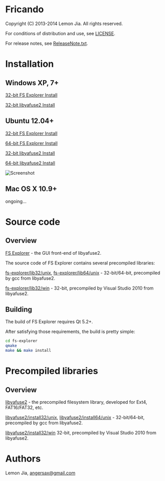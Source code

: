 Fricando
========

Copyright (C) 2013-2014 Lemon Jia. All rights reserved.

For conditions of distribution and use, see [LICENSE](https://github.com/lemonjia/Fricando/blob/master/LICENSE).

For release notes, see [ReleaseNote.txt](https://github.com/lemonjia/Fricando/releases).

# Installation

## Windows XP, 7+
[32-bit FS Explorer Install](https://github.com/lemonjia/Fricando/blob/master/fs-explorer/install32/win)

[32-bit libyafuse2 Install](https://github.com/lemonjia/Fricando/blob/master/libyafuse2/install32/win)

## Ubuntu 12.04+
[32-bit FS Explorer Install](https://github.com/lemonjia/Fricando/blob/master/fs-explorer/install32/unix)

[64-bit FS Explorer Install](https://github.com/lemonjia/Fricando/blob/master/fs-explorer/install64/unix)

[32-bit libyafuse2 Install](https://github.com/lemonjia/Fricando/blob/master/libyafuse2/install32/unix)

[64-bit libyafuse2 Install](https://github.com/lemonjia/Fricando/blob/master/libyafuse2/install64/unix)

![Screenshot](https://github.com/lemonjia/Fricando/blob/master/screenshot-ubuntu.png)

## Mac OS X 10.9+
ongoing...

# Source code

## Overview

[FS Explorer](https://github.com/lemonjia/Fricando/blob/master/fs-explorer) - the GUI front-end of libyafuse2.

The source code of FS Explorer contains several precompiled libraries:

[fs-explorer/lib32/unix](https://github.com/lemonjia/Fricando/blob/master/fs-explorer/lib32/unix), [fs-explorer/lib64/unix](https://github.com/lemonjia/Fricando/blob/master/fs-explorer/lib64/unix) - 32-bit/64-bit, precompiled by gcc from libyafuse2.

[fs-explorer/lib32/win](https://github.com/lemonjia/Fricando/blob/master/fs-explorer/lib32/win) - 32-bit, precompiled by Visual Studio 2010 from libyafuse2.

## Building

The build of FS Explorer requires Qt 5.2+.

After satisfying those requirements, the build is pretty simple:

```sh
cd fs-explorer
qmake
make && make install
```

# Precompiled libraries

## Overview

[libyafuse2](https://github.com/lemonjia/Fricando/blob/master/libyafuse2) - the precompiled filesystem library, developed for Ext4, FAT16/FAT32, etc.

[libyafuse2/install32/unix](https://github.com/lemonjia/Fricando/blob/master/libyafuse2/install32/unix), [libyafuse2/install64/unix](https://github.com/lemonjia/Fricando/blob/master/libyafuse2/install64/unix) - 32-bit/64-bit, precompiled by gcc from libyafuse2.

[libyafuse2/install32/win](https://github.com/lemonjia/Fricando/blob/master/libyafuse2/install32/win) 32-bit, precompiled by Visual Studio 2010 from libyafuse2.

# Authors

Lemon Jia, angersax@gmail.com
